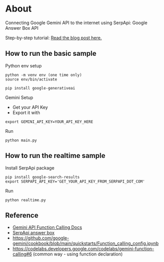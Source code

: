 # About
Connecting Google Gemini API to the internet using SerpApi: Google Answer Box API

Step-by-step tutorial: [Read the blog post here.](https://serpapi.com/blog/access-real-time-data-with-gemini-api-using-function-calling)

## How to run the basic sample

Python env setup
```
python -m venv env (one time only)
source env/bin/activate

pip install google-generativeai
```

Gemini Setup
- Get your API Key
- Export it with
```
export GEMINI_API_KEY=YOUR_API_KEY_HERE
```

Run
```
python main.py
```

## How to run the realtime sample
Install SerpApi package
```
pip install google-search-results
export SERPAPI_API_KEY='GET_YOUR_API_KEY_FROM_SERPAPI_DOT_COM'
```

Run 
```
python realtime.py
```


## Reference
- [Gemini API Function Calling Docs](https://ai.google.dev/gemini-api/docs/function-calling)
- [SerpApi answer box](https://serpapi.com/direct-answer-box-api)
- https://github.com/google-gemini/cookbook/blob/main/quickstarts/Function_calling_config.ipynb
- https://codelabs.developers.google.com/codelabs/gemini-function-calling#6 (common way - using function declaration)